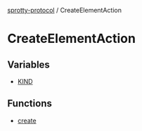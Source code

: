 
[sprotty-protocol](../globals) / CreateElementAction

# CreateElementAction

## Variables

- [KIND](../CreateElementAction.Variable.KIND)

## Functions

- [create](../CreateElementAction.Function.create)

